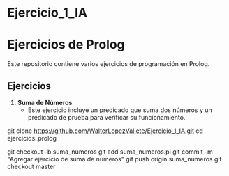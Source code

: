 # Ejercicio_1_IA
# Ejercicios de Prolog

Este repositorio contiene varios ejercicios 
de programación en Prolog.

## Ejercicios

1. **Suma de Números**
   - Este ejercicio incluye un predicado que suma dos números
     y un predicado de prueba para verificar su funcionamiento.

 git clone https://github.com/WalterLopezValiete/Ejercicio_1_IA.git
 cd ejercicios_prolog

 git checkout -b suma_numeros
 git add suma_numeros.pl
 git commit -m "Agregar ejercicio de suma de numeros"
 git push origin suma_numeros
 git checkout master
